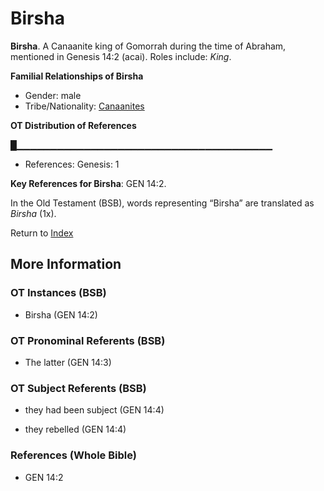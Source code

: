 # Birsha
**Birsha**. 
A Canaanite king of Gomorrah during the time of Abraham, mentioned in Genesis 14:2 (acai). 
Roles include: 
_King_. 




**Familial Relationships of Birsha**


* Gender: male
* Tribe/Nationality: [Canaanites](../../../groups/md/acai/Canaan.md)


**OT Distribution of References**

█▁▁▁▁▁▁▁▁▁▁▁▁▁▁▁▁▁▁▁▁▁▁▁▁▁▁▁▁▁▁▁▁▁▁▁▁▁▁
* References: Genesis: 1



**Key References for Birsha**: 
GEN 14:2. 


In the Old Testament (BSB), words representing “Birsha” are translated as 
*Birsha* (1x). 




Return to [Index](00-Index.md)

## More Information

### OT Instances (BSB)

* Birsha (GEN 14:2)



### OT Pronominal Referents (BSB)

* The latter (GEN 14:3)



### OT Subject Referents (BSB)

* they had been subject (GEN 14:4)

* they rebelled (GEN 14:4)



### References (Whole Bible)

* GEN 14:2



